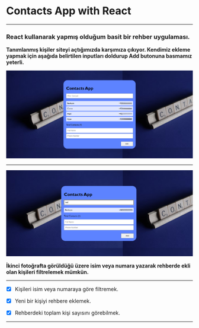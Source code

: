 # Contacts App with React
---
### React kullanarak yapmış olduğum basit bir rehber uygulaması.

**Tanımlanmış kişiler siteyi açtığımızda karşımıza çıkıyor. Kendimiz ekleme yapmak için aşağıda belirtilen inputları doldurup Add butonuna basmamız yeterli.**

![Resim 1](./src/img/Contacts_App_1.png)

---

![Resim 2](./src/img/Contacts_App_2.png)

**İkinci fotoğrafta görüldüğü üzere isim veya numara yazarak rehberde ekli olan kişileri filtrelemek mümkün.**

---

- [x] Kişileri isim veya numaraya göre filtremek.

- [x] Yeni bir kişiyi rehbere eklemek.

- [x] Rehberdeki toplam kişi sayısını görebilmek.

---

